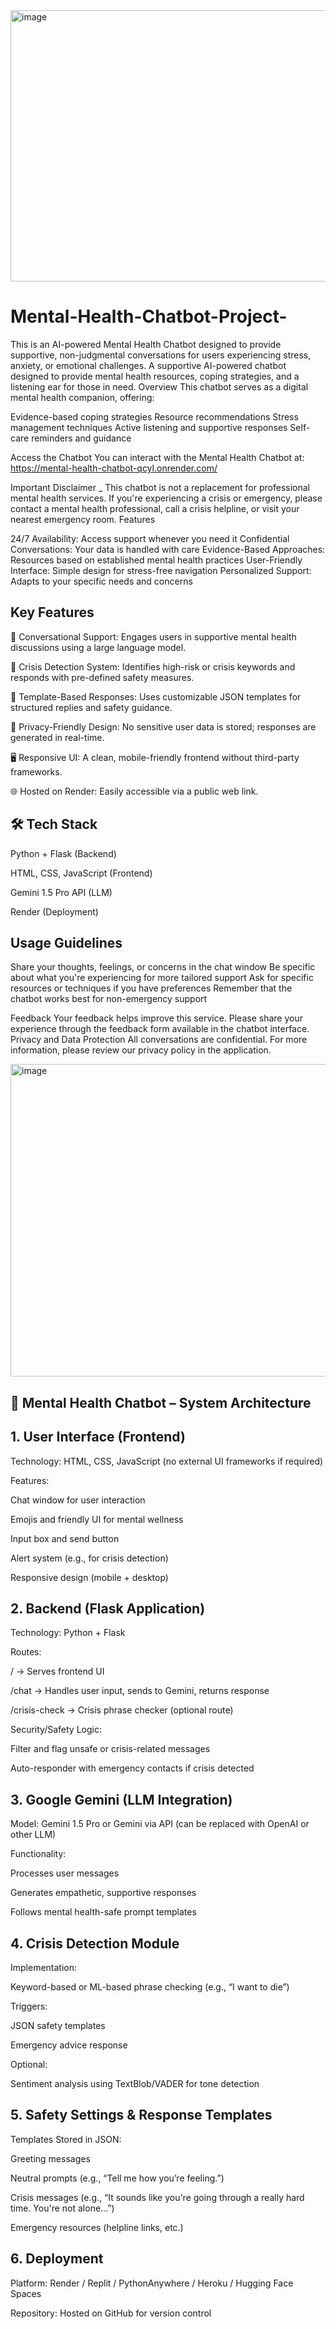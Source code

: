 <img width="900" height="434" alt="image" src="https://github.com/user-attachments/assets/481bd724-58d6-4490-8d3a-ff03172e4eb7" />

# Mental-Health-Chatbot-Project-

This is an AI-powered Mental Health Chatbot designed to provide supportive, non-judgmental conversations for users experiencing stress, anxiety, or emotional challenges. A supportive AI-powered chatbot designed to provide mental health resources, coping strategies, and a listening ear for those in need. Overview This chatbot serves as a digital mental health companion, offering:

Evidence-based coping strategies Resource recommendations Stress management techniques Active listening and supportive responses Self-care reminders and guidance

Access the Chatbot You can interact with the Mental Health Chatbot at: https://mental-health-chatbot-qcyl.onrender.com/

Important Disclaimer _ This chatbot is not a replacement for professional mental health services. If you're experiencing a crisis or emergency, please contact a mental health professional, call a crisis helpline, or visit your nearest emergency room. Features

24/7 Availability: Access support whenever you need it Confidential Conversations: Your data is handled with care Evidence-Based Approaches: Resources based on established mental health practices User-Friendly Interface: Simple design for stress-free navigation Personalized Support: Adapts to your specific needs and concerns

## Key Features
💬 Conversational Support: Engages users in supportive mental health discussions using a large language model.

🚨 Crisis Detection System: Identifies high-risk or crisis keywords and responds with pre-defined safety measures.

🧩 Template-Based Responses: Uses customizable JSON templates for structured replies and safety guidance.

🔐 Privacy-Friendly Design: No sensitive user data is stored; responses are generated in real-time.

🖥️ Responsive UI: A clean, mobile-friendly frontend without third-party frameworks.

🌐 Hosted on Render: Easily accessible via a public web link.

## 🛠️ Tech Stack
Python + Flask (Backend)

HTML, CSS, JavaScript (Frontend)

Gemini 1.5 Pro API (LLM)

Render (Deployment)

## Usage Guidelines

Share your thoughts, feelings, or concerns in the chat window Be specific about what you're experiencing for more tailored support Ask for specific resources or techniques if you have preferences Remember that the chatbot works best for non-emergency support

Feedback Your feedback helps improve this service. Please share your experience through the feedback form available in the chatbot interface. Privacy and Data Protection All conversations are confidential. For more information, please review our privacy policy in the application.

<img width="800" height="500" alt="image" src="https://github.com/user-attachments/assets/ef4f8cf5-acd0-48bd-bb4f-ac2f709a0dff" />

## 🧠 Mental Health Chatbot – System Architecture

## 1. User Interface (Frontend)
   
Technology: HTML, CSS, JavaScript (no external UI frameworks if required)

Features:

Chat window for user interaction

Emojis and friendly UI for mental wellness

Input box and send button

Alert system (e.g., for crisis detection)

Responsive design (mobile + desktop)

## 2. Backend (Flask Application)
Technology: Python + Flask

Routes:

/ → Serves frontend UI

/chat → Handles user input, sends to Gemini, returns response

/crisis-check → Crisis phrase checker (optional route)

Security/Safety Logic:

Filter and flag unsafe or crisis-related messages

Auto-responder with emergency contacts if crisis detected

## 3. Google Gemini (LLM Integration)
Model: Gemini 1.5 Pro or Gemini via API (can be replaced with OpenAI or other LLM)

Functionality:

Processes user messages

Generates empathetic, supportive responses

Follows mental health-safe prompt templates

## 4. Crisis Detection Module
Implementation:

Keyword-based or ML-based phrase checking (e.g., “I want to die”)

Triggers:

JSON safety templates

Emergency advice response

Optional:

Sentiment analysis using TextBlob/VADER for tone detection

## 5. Safety Settings & Response Templates
Templates Stored in JSON:

Greeting messages

Neutral prompts (e.g., “Tell me how you’re feeling.”)

Crisis messages (e.g., “It sounds like you're going through a really hard time. You're not alone...”)

Emergency resources (helpline links, etc.)

## 6. Deployment
Platform: Render / Replit / PythonAnywhere / Heroku / Hugging Face Spaces

Repository: Hosted on GitHub for version control


